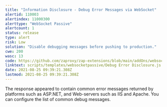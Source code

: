 ```yaml
---
title: "Information Disclosure - Debug Error Messages via WebSocket"
alertid: 110003
alertindex: 11000300
alerttype: "WebSocket Passive"
alertcount: 1
status: release
type: alert
risk: Low
solution: "Disable debugging messages before pushing to production."
cwe: 200
wasc: 13
code: https://github.com/zaproxy/zap-extensions/blob/main/addOns/websocket/src/main/zapHomeFiles/scripts/templates/websocketpassive/Debug%20Error%20Disclosure.js
linktext: scripts/templates/websocketpassive/Debug Error Disclosure.js
date: 2021-08-25 09:39:21.308Z
lastmod: 2021-08-25 09:39:21.308Z
---
```

The response appeared to contain common error messages returned by platforms such as ASP.NET, and Web-servers such as IIS and Apache. You can configure the list of common debug messages.
